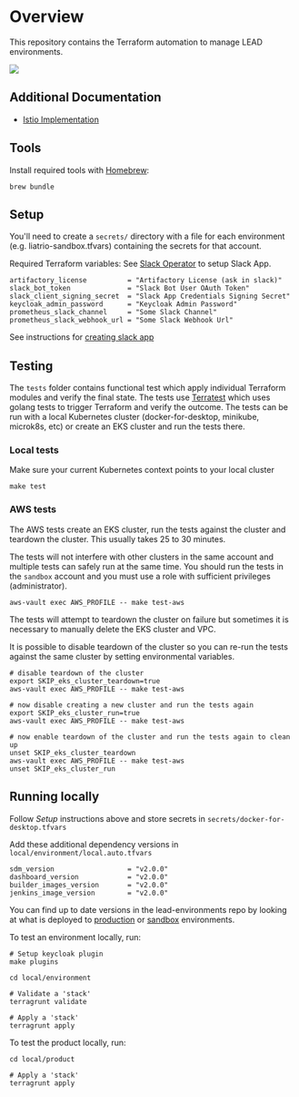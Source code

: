 # Overview 
This repository contains the Terraform automation to manage LEAD environments.

![](./docs/lead-architecture.png)

## Additional Documentation

- [Istio Implementation](docs/istio-implementation.md)

## Tools
Install required tools with [Homebrew](https://brew.sh/):

```
brew bundle
```

## Setup

You'll need to create a `secrets/` directory with a file for each environment (e.g. liatrio-sandbox.tfvars) containing the secrets for that account.

Required Terraform variables: See [Slack Operator](https://github.com/liatrio/lead-sdm-operators/tree/master/operator-slack) to setup Slack App.

```shell
artifactory_license          = "Artifactory License (ask in slack)"
slack_bot_token              = "Slack Bot User OAuth Token"
slack_client_signing_secret  = "Slack App Credentials Signing Secret"
keycloak_admin_password      = "Keycloak Admin Password"
prometheus_slack_channel     = "Some Slack Channel"
prometheus_slack_webhook_url = "Some Slack Webhook Url"
```

See instructions for [creating slack app](https://github.com/liatrio/lead-sdm-operators/tree/master/operator-slack)

## Testing

The `tests` folder contains functional test which apply individual Terraform modules and verify the final state. The tests use [Terratest](https://terratest.gruntwork.io/) which uses golang tests to trigger Terraform and verify the outcome. The tests can be run with a local Kubernetes cluster (docker-for-desktop, minikube, microk8s, etc) or create an EKS cluster and run the tests there.

### Local tests

Make sure your current Kubernetes context points to your local cluster
```shell
make test
```

### AWS tests

The AWS tests create an EKS cluster, run the tests against the cluster and teardown the cluster. This usually takes 25 to 30 minutes. 

The tests will not interfere with other clusters in the same account and multiple tests can safely run at the same time. You should run the tests in the `sandbox` account and you must use a role with sufficient privileges (administrator).

```shell
aws-vault exec AWS_PROFILE -- make test-aws
```

The tests will attempt to teardown the cluster on failure but sometimes it is necessary to manually delete the EKS cluster and VPC.

It is possible to disable teardown of the cluster so you can re-run the tests against the same cluster by setting environmental variables.

```
# disable teardown of the cluster
export SKIP_eks_cluster_teardown=true
aws-vault exec AWS_PROFILE -- make test-aws

# now disable creating a new cluster and run the tests again
export SKIP_eks_cluster_run=true
aws-vault exec AWS_PROFILE -- make test-aws

# now enable teardown of the cluster and run the tests again to clean up
unset SKIP_eks_cluster_teardown
aws-vault exec AWS_PROFILE -- make test-aws
unset SKIP_eks_cluster_run
```

## Running locally

Follow _Setup_ instructions above and store secrets in `secrets/docker-for-desktop.tfvars`

Add these additional dependency versions in `local/environment/local.auto.tfvars`

```shell
sdm_version                  = "v2.0.0"
dashboard_version            = "v2.0.0"
builder_images_version       = "v2.0.0"
jenkins_image_version        = "v2.0.0"
```

You can find up to date versions in the lead-environments repo by looking at what is deployed to [production](https://github.com/liatrio/lead-environments/blob/master/aws/liatrio-prod/terragrunt.hcl) or [sandbox](https://github.com/liatrio/lead-environments/blob/master/aws/liatrio-sandbox/terragrunt.hcl) environments.

To test an environment locally, run:

```shell
# Setup keycloak plugin
make plugins
```

```shell
cd local/environment

# Validate a 'stack'
terragrunt validate

# Apply a 'stack' 
terragrunt apply
```

To test the product locally, run:

```shell
cd local/product

# Apply a 'stack' 
terragrunt apply
```
